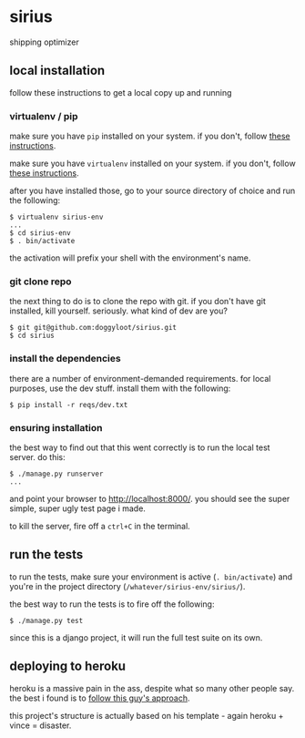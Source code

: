 # sirius
shipping optimizer

## local installation
follow these instructions to get a local copy up and running

### virtualenv / pip
make sure you have `pip` installed on your system. if you don't, follow [these instructions](http://www.pip-installer.org/en/latest/installing.html).

make sure you have `virtualenv` installed on your system. if you don't, follow [these instructions](http://www.virtualenv.org/en/latest/virtualenv.html#installation).

after you have installed those, go to your source directory of choice and run the following:

```
$ virtualenv sirius-env
...
$ cd sirius-env
$ . bin/activate
```

the activation will prefix your shell with the environment's name.

### git clone repo
the next thing to do is to clone the repo with git. if you don't have git installed, kill yourself. seriously. what kind of dev are you?

```
$ git git@github.com:doggyloot/sirius.git
$ cd sirius
```

### install the dependencies
there are a number of environment-demanded requirements. for local purposes, use the dev stuff. install them with the following:

```
$ pip install -r reqs/dev.txt
```

### ensuring installation
the best way to find out that this went correctly is to run the local test server. do this:

```
$ ./manage.py runserver
...
```

and point your browser to [http://localhost:8000/](http://localhost:8000/). you should see the super simple, super ugly test page i made.

to kill the server, fire off a `ctrl+C` in the terminal.

## run the tests
to run the tests, make sure your environment is active (`. bin/activate`) and you're in the project directory (`/whatever/sirius-env/sirius/`).

the best way to run the tests is to fire off the following:

```
$ ./manage.py test
```

since this is a django project, it will run the full test suite on its own.

## deploying to heroku
heroku is a massive pain in the ass, despite what so many other people say. the best i found is to [follow this guy's approach](http://django-skel.readthedocs.org/en/latest/running-on-heroku/).

this project's structure is actually based on his template - again heroku + vince = disaster.

